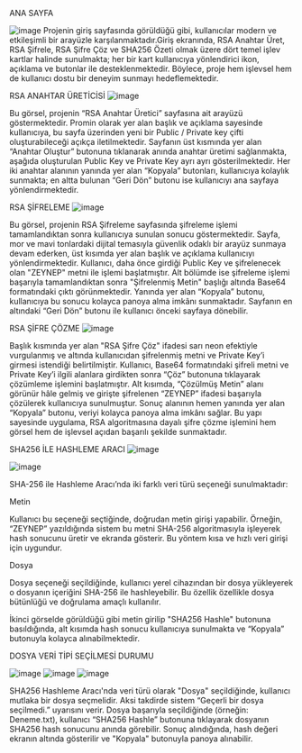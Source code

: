 ANA SAYFA

![image](https://github.com/user-attachments/assets/183a2867-a8ef-458e-b0b1-7c6563fe8d81)
Projenin giriş sayfasında görüldüğü gibi, kullanıcılar modern ve etkileşimli bir arayüzle karşılanmaktadır.Giriş ekranında, RSA Anahtar Üret, RSA Şifrele, RSA Şifre Çöz ve SHA256 Özeti olmak üzere dört temel işlev kartlar halinde sunulmakta; her bir kart kullanıcıya yönlendirici ikon, açıklama ve butonlar ile desteklenmektedir. Böylece, proje hem işlevsel hem de kullanıcı dostu bir deneyim sunmayı hedeflemektedir.



RSA ANAHTAR ÜRETİCİSİ
 ![image](https://github.com/user-attachments/assets/d68b96a9-ace6-4344-b0fd-ad0a081a892e)
 
Bu görsel, projenin “RSA Anahtar Üretici” sayfasına ait arayüzü göstermektedir. Promin olarak yer alan başlık ve açıklama sayesinde kullanıcıya, bu sayfa üzerinden yeni bir Public / Private key çifti oluşturabileceği açıkça iletilmektedir. Sayfanın üst kısmında yer alan “Anahtar Oluştur” butonuna tıklanarak anında anahtar üretimi sağlanmakta, aşağıda oluşturulan Public Key ve Private Key ayrı ayrı gösterilmektedir. Her iki anahtar alanının yanında yer alan “Kopyala” butonları, kullanıcıya kolaylık sunmakta; en altta bulunan “Geri Dön” butonu ise kullanıcıyı ana sayfaya yönlendirmektedir.



RSA ŞİFRELEME
![image](https://github.com/user-attachments/assets/b6846f8e-d99a-4ade-bc7b-dea1ea654c81)

Bu görsel, projenin RSA Şifreleme sayfasında şifreleme işlemi tamamlandıktan sonra kullanıcıya sunulan sonucu göstermektedir. Sayfa, mor ve mavi tonlardaki dijital temasıyla güvenlik odaklı bir arayüz sunmaya devam ederken, üst kısımda yer alan başlık ve açıklama kullanıcıyı yönlendirmektedir. Kullanıcı, daha önce girdiği Public Key ve şifrelenecek olan "ZEYNEP" metni ile işlemi başlatmıştır.
Alt bölümde ise şifreleme işlemi başarıyla tamamlandıktan sonra "Şifrelenmiş Metin" başlığı altında Base64 formatındaki çıktı görünmektedir. Yanında yer alan “Kopyala” butonu, kullanıcıya bu sonucu kolayca panoya alma imkânı sunmaktadır. Sayfanın en altındaki “Geri Dön” butonu ile kullanıcı önceki sayfaya dönebilir. 



RSA ŞİFRE ÇÖZME
![image](https://github.com/user-attachments/assets/68275fd0-d4f0-4345-b404-739097159f7e)

Başlık kısmında yer alan "RSA Şifre Çöz" ifadesi sarı neon efektiyle vurgulanmış ve altında kullanıcıdan şifrelenmiş metni ve Private Key’i girmesi istendiği belirtilmiştir. Kullanıcı, Base64 formatındaki şifreli metni ve Private Key’i ilgili alanlara girdikten sonra “Çöz” butonuna tıklayarak çözümleme işlemini başlatmıştır.
Alt kısımda, “Çözülmüş Metin” alanı görünür hâle gelmiş ve girişte şifrelenen “ZEYNEP” ifadesi başarıyla çözülerek kullanıcıya sunulmuştur. Sonuç alanının hemen yanında yer alan “Kopyala” butonu, veriyi kolayca panoya alma imkânı sağlar. Bu yapı sayesinde uygulama, RSA algoritmasına dayalı şifre çözme işlemini hem görsel hem de işlevsel açıdan başarılı şekilde sunmaktadır.



SHA256 İLE HASHLEME ARACI
![image](https://github.com/user-attachments/assets/cd9d9d4c-0796-4000-b414-2e0b7b0aa2ec)

![image](https://github.com/user-attachments/assets/d2f8bd04-383c-4c0f-ab81-3270b064db39)

SHA-256 ile Hashleme Aracı’nda iki farklı veri türü seçeneği sunulmaktadır:

Metin

Kullanıcı bu seçeneği seçtiğinde, doğrudan metin girişi yapabilir. Örneğin, “ZEYNEP” yazıldığında sistem bu metni SHA-256 algoritmasıyla işleyerek hash sonucunu üretir ve ekranda gösterir. Bu yöntem kısa ve hızlı veri girişi için uygundur.

Dosya 

Dosya seçeneği seçildiğinde, kullanıcı yerel cihazından bir dosya yükleyerek o dosyanın içeriğini SHA-256 ile hashleyebilir. Bu özellik özellikle dosya bütünlüğü ve doğrulama amaçlı kullanılır.

İkinci görselde görüldüğü gibi metin girilip "SHA256 Hashle" butonuna basıldığında, alt kısımda hash sonucu kullanıcıya sunulmakta ve “Kopyala” butonuyla kolayca alınabilmektedir. 

DOSYA VERİ TİPİ SEÇİLMESİ DURUMU

![image](https://github.com/user-attachments/assets/049c5574-ed80-4192-907e-fa563a22c63f)
![image](https://github.com/user-attachments/assets/0d725cb0-ba76-43e5-b01d-288d769bb162)
![image](https://github.com/user-attachments/assets/d0e9b919-603f-481d-8604-d6b3c43030fe)

SHA256 Hashleme Aracı'nda veri türü olarak "Dosya" seçildiğinde, kullanıcı mutlaka bir dosya seçmelidir. Aksi takdirde sistem “Geçerli bir dosya seçilmedi.” uyarısını verir.
 Dosya başarıyla seçildiğinde (örneğin: Deneme.txt), kullanıcı “SHA256 Hashle” butonuna tıklayarak dosyanın SHA256 hash sonucunu anında görebilir. Sonuç alındığında, hash değeri ekranın altında gösterilir ve "Kopyala" butonuyla panoya alınabilir.





